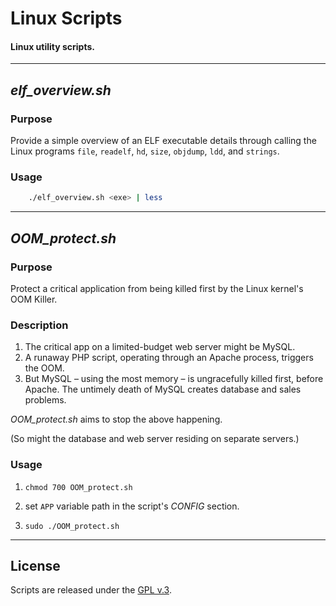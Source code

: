 
# Linux Scripts

#### Linux utility scripts.


---

## *elf_overview.sh*

### Purpose

Provide a simple overview of an ELF executable details through calling the Linux programs `file`, `readelf`, `hd`, `size`, `objdump`, `ldd`, and `strings`.


### Usage

```bash
    ./elf_overview.sh <exe> | less
```


---

## *OOM_protect.sh*

### Purpose

Protect a critical application from being killed first by the Linux kernel's OOM Killer.


### Description

1. The critical app on a limited-budget web server might be MySQL.
2. A runaway PHP script, operating through an Apache process, triggers the OOM.
3. But MySQL &ndash; using the most memory &ndash; is ungracefully killed first, before Apache. The untimely death of MySQL creates database and sales problems.

*OOM_protect.sh* aims to stop the above happening.

(So might the database and web server residing on separate servers.)


### Usage

1. `chmod 700 OOM_protect.sh`

2. set `APP` variable path in the script's *CONFIG* section.

3. `sudo ./OOM_protect.sh`

---


## License

Scripts are released under the [GPL v.3](https://www.gnu.org/licenses/gpl-3.0.html).
